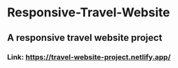 # Responsive-Travel-Website
## A responsive travel website project
### Link: https://travel-website-project.netlify.app/
